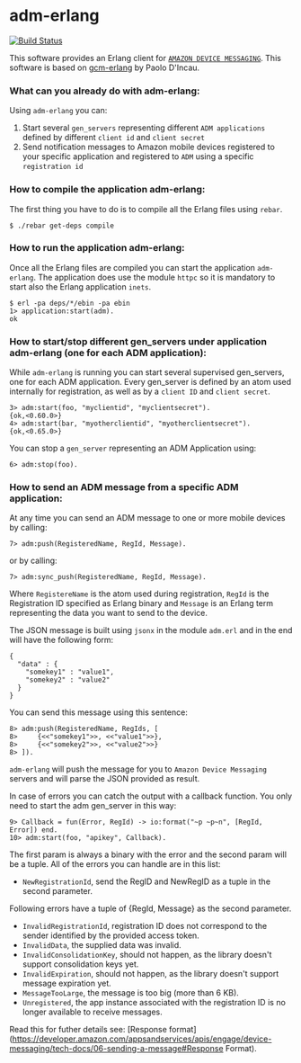 adm-erlang
=======

[![Build Status](https://api.travis-ci.org/madprogrammer/adm-erlang.png)](https://travis-ci.org/madprogrammer/adm-erlang)

This software provides an Erlang client for [`AMAZON DEVICE MESSAGING`](https://developer.amazon.com/public/apis/engage/device-messaging "Amazon Device Messaging").
This software is based on [gcm-erlang](https://github.com/pdincau/gcm-erlang) by Paolo D'Incau.


### What can you already do with adm-erlang:

Using `adm-erlang` you can:

1. Start several `gen_servers` representing different `ADM applications` defined by different `client id` and `client secret`
2. Send notification messages to Amazon mobile devices registered to your specific application and registered to `ADM` using a specific `registration id`

### How to compile the application adm-erlang:

The first thing you have to do is to compile all the Erlang files using `rebar`.

    $ ./rebar get-deps compile

### How to run the application adm-erlang:

Once all the Erlang files are compiled you can start the application `adm-erlang`. The application does use the module `httpc` so it is mandatory to  start also the Erlang application `inets`.

    $ erl -pa deps/*/ebin -pa ebin
    1> application:start(adm).
    ok

### How to start/stop different gen_servers under application adm-erlang (one for each ADM application):

While `adm-erlang` is running you can start several supervised gen_servers, one for each ADM application. Every gen_server is defined by an atom used internally for registration, as well as by a `client ID` and `client secret`.

    3> adm:start(foo, "myclientid", "myclientsecret").
    {ok,<0.60.0>}
    4> adm:start(bar, "myotherclientid", "myotherclientsecret").
    {ok,<0.65.0>}

You can stop a `gen_server` representing an ADM Application using:

    6> adm:stop(foo).

### How to send an ADM message from a specific ADM application:

At any time you can send an ADM message to one or more mobile devices by calling:

    7> adm:push(RegisteredName, RegId, Message).

or by calling:

    7> adm:sync_push(RegisteredName, RegId, Message).

Where `RegistereName` is the atom used during registration, `RegId` is the Registration ID specified as Erlang binary and `Message` is an Erlang term representing the data you want to send to the device.

The JSON message is built using `jsonx` in the module `adm.erl` and in the end will have the following form:

    {
      "data" : {
        "somekey1" : "value1",
        "somekey2" : "value2"
      }
    }

You can send this message using this sentence:

    8> adm:push(RegisteredName, RegIds, [
    8>     {<<"somekey1">>, <<"value1">>},
    8>     {<<"somekey2">>, <<"value2">>}
    8> ]).

`adm-erlang` will push the message for you to `Amazon Device Messaging` servers and will parse the JSON provided as result.

In case of errors you can catch the output with a callback function. You only need to start the adm gen_server in this way:

    9> Callback = fun(Error, RegId) -> io:format("~p ~p~n", [RegId, Error]) end.
    10> adm:start(foo, "apikey", Callback).

The first param is always a binary with the error and the second param will be a tuple. All of the errors you can handle are in this list:

- `NewRegistrationId`, send the RegID and NewRegID as a tuple in the second parameter.

Following errors have a tuple of {RegId, Message} as the second parameter.

- `InvalidRegistrationId`, registration ID does not correspond to the sender identified by the provided access token.
- `InvalidData`, the supplied data was invalid.
- `InvalidConsolidationKey`, should not happen, as the library doesn't support consolidation keys yet.
- `InvalidExpiration`, should not happen, as the library doesn't support message expiration yet.
- `MessageTooLarge`, the message is too big (more than 6 KB).
- `Unregistered`, the app instance associated with the registration ID is no longer available to receive messages.

Read this for futher details see: [Response format](https://developer.amazon.com/appsandservices/apis/engage/device-messaging/tech-docs/06-sending-a-message#Response Format).

